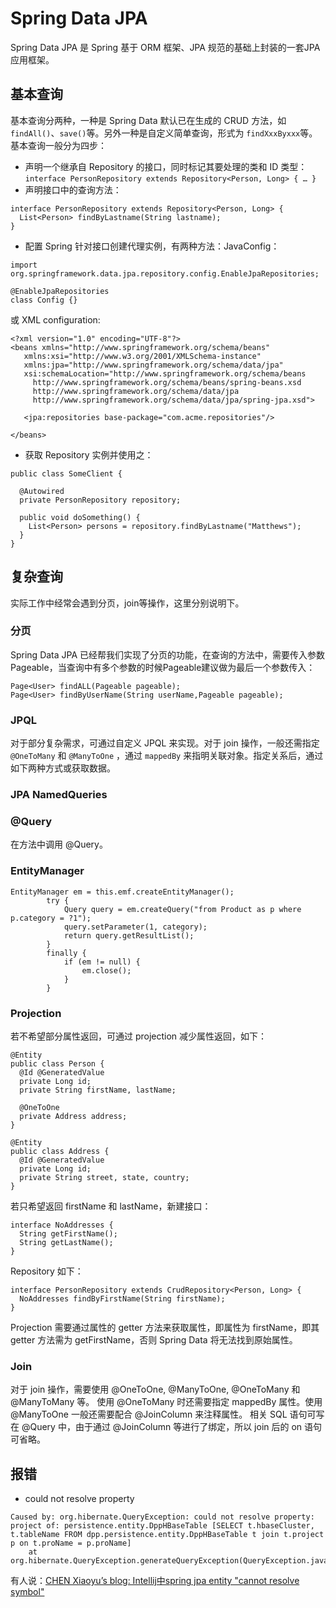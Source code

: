 # Spring Data JPA

Spring Data JPA 是 Spring 基于 ORM 框架、JPA 规范的基础上封装的一套JPA应用框架。

## 基本查询
基本查询分两种，一种是 Spring Data 默认已在生成的 CRUD 方法，如 `findAll()`、`save()`等。另外一种是自定义简单查询，形式为 `findXxxByxxx`等。基本查询一般分为四步：
- 声明一个继承自 Repository 的接口，同时标记其要处理的类和 ID 类型：
`interface PersonRepository extends Repository<Person, Long> { … }`
- 声明接口中的查询方法：
```
interface PersonRepository extends Repository<Person, Long> {
  List<Person> findByLastname(String lastname);
}
```
- 配置 Spring 针对接口创建代理实例，有两种方法：JavaConfig：
```
import org.springframework.data.jpa.repository.config.EnableJpaRepositories;

@EnableJpaRepositories
class Config {}
```
或 XML configuration:
```
<?xml version="1.0" encoding="UTF-8"?>
<beans xmlns="http://www.springframework.org/schema/beans"
   xmlns:xsi="http://www.w3.org/2001/XMLSchema-instance"
   xmlns:jpa="http://www.springframework.org/schema/data/jpa"
   xsi:schemaLocation="http://www.springframework.org/schema/beans
     http://www.springframework.org/schema/beans/spring-beans.xsd
     http://www.springframework.org/schema/data/jpa
     http://www.springframework.org/schema/data/jpa/spring-jpa.xsd">

   <jpa:repositories base-package="com.acme.repositories"/>

</beans>
```
- 获取 Repository 实例并使用之：
```
public class SomeClient {

  @Autowired
  private PersonRepository repository;

  public void doSomething() {
    List<Person> persons = repository.findByLastname("Matthews");
  }
}
```

## 复杂查询
实际工作中经常会遇到分页，join等操作，这里分别说明下。
### 分页
Spring Data JPA 已经帮我们实现了分页的功能，在查询的方法中，需要传入参数Pageable，当查询中有多个参数的时候Pageable建议做为最后一个参数传入：
```
Page<User> findALL(Pageable pageable);
Page<User> findByUserName(String userName,Pageable pageable);
```

### JPQL
对于部分复杂需求，可通过自定义 JPQL 来实现。对于 join 操作，一般还需指定 `@OneToMany` 和 `@ManyToOne` ，通过 `mappedBy` 来指明关联对象。指定关系后，通过如下两种方式或获取数据。
### JPA NamedQueries
### @Query
在方法中调用 @Query。
### EntityManager
```
EntityManager em = this.emf.createEntityManager();
        try {
            Query query = em.createQuery("from Product as p where p.category = ?1");
            query.setParameter(1, category);
            return query.getResultList();
        }
        finally {
            if (em != null) {
                em.close();
            }
        }
```

### Projection
若不希望部分属性返回，可通过 projection 减少属性返回，如下：
```
@Entity
public class Person {
  @Id @GeneratedValue
  private Long id;
  private String firstName, lastName;

  @OneToOne
  private Address address;
}

@Entity
public class Address {
  @Id @GeneratedValue
  private Long id;
  private String street, state, country;
}
```

若只希望返回 firstName 和 lastName，新建接口：
```
interface NoAddresses {  
  String getFirstName(); 
  String getLastName();  
}
```
Repository 如下：
```
interface PersonRepository extends CrudRepository<Person, Long> {
  NoAddresses findByFirstName(String firstName);
}
```

Projection 需要通过属性的 getter 方法来获取属性，即属性为 firstName，即其 getter 方法需为 getFirstName，否则 Spring Data 将无法找到原始属性。

### Join
对于 join 操作，需要使用 @OneToOne, @ManyToOne, @OneToMany 和 @ManyToMany 等。
使用 @OneToMany 时还需要指定 mappedBy 属性。使用 @ManyToOne 一般还需要配合 @JoinColumn 来注释属性。
相关 SQL 语句可写在 @Query 中，由于通过 @JoinColumn 等进行了绑定，所以 join 后的 on 语句可省略。

## 报错
- could not resolve property
```
Caused by: org.hibernate.QueryException: could not resolve property: project of: persistence.entity.DppHBaseTable [SELECT t.hbaseCluster, t.tableName FROM dpp.persistence.entity.DppHBaseTable t join t.project p on t.proName = p.proName]
    at org.hibernate.QueryException.generateQueryException(QueryException.java:137)
```

有人说：[CHEN Xiaoyu’s blog: Intellij中spring jpa entity "cannot resolve symbol"](http://jschenxiaoyu.blogspot.com/2016/12/intellijspring-jpa-entity-cannot.html)

